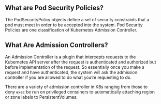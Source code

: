 What are Pod Security Policies?
-------------------------------

The PodSecurityPolicy objects define a set of security constraints that a pod must meet in order to be accepted into the system. Pod Security Policies are one classification of Kubernetes Admission Controller.


What Are Admission Controllers?
-------------------------------

An Admission Controller is a plugin that intercepts requests to the Kubernetes API server after the request is authenticated and authorized but before implementation of the request.  So essentially once you make a request and have authenticated, the system will ask the admission controller if you are allowed to do what you’re requesting to do.

There are a variety of admission controller in K8s ranging from those to deny `exec` be run on privileged containers to automatically attaching region or zone labels to PersistentVolumes.
